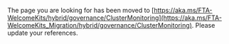 The page you are looking for has been moved to [https://aka.ms/FTA-WelcomeKits/hybrid/governance/ClusterMonitoring](https://aka.ms/FTA-WelcomeKits_Migration/hybrid/governance/ClusterMonitoring). Please update your references.
